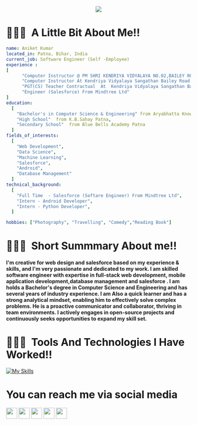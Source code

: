 
<div >
<h1 align="center" >
  <a href="https://git.io/typing-svg">
    <img src="https://readme-typing-svg.herokuapp.com/?lines=Hello,+There!+👋;Myself+Aniket+Kumar+🙂;Thanks+to+visit+my+github+profile!+✌️;Nice+to+see+You+!!+🫡✨&center=true&size=18">
  </a>
</h1>
</div>

<h1> 👨🏻‍💻 &nbsp;A Little Bit About Me!! </h1>

```yaml
name: Aniket Kumar
located_in: Patna, Bihar, India
current_job: Software Engineer (Self -Employee)
experience :
[
      "Computer Instructor @ PM SHRI KENDRIYA VIDYALAYA NO.02,BAILEY ROAD PATNA,BIHAR",
      "Computer Instructor At Kendriya Vidyalaya Sangathan Bailey Road in Patna Bihar",
      "PGT(CS) Teacher Contractual  At  Kendriya Vidyalaya Sangathan Bailey Road in Patna Bihar",
      "Engineer (Salesforce) From Mindtree Ltd"
]
education:
  [
    "Bachelor's in Computer Science & Engineering" from Aryabhatta Knowledge University Patna,
    "High School"  from K.B.Sahay Patna,
    "Secondary School"  from Blue Bells Academy Patna
  ]
fields_of_interests:
  [
    "Web Development",
    "Data Science",
    "Machine Learning",
    "Salesforce",
    "Android",
    "Database Management"
  ]
technical_background:
  [
    "Full Time  - Salesforce (Softare Engineer) From Mindtree Ltd",
    "Intern - Android Developer",
    "Intern - Python Developer",
  ]

hobbies: ["Photography", "Travelling", "Comedy","Reading Book"]
```

<h1> 👨🏻‍💻 &nbsp;Short Summmary About me!!</h1>

#### I'm creative for web design and salesforce based on my experience & skills, and I'm very passionate and dedicated to my work. I am skilled software engineer with expertise in full-stack web development, mobile application development,database management and salesforce . I am holds a Bachelor's degree in Computer Science and Engineering and has several years of industry experience. I am Also  a quick learner and has a strong analytical mindset, enabling him to effectively solve complex problems. He is a proactive communicator and collaborator, thriving in team environments. I actively engages in open-source projects and continuously seeks opportunities to expand my skill set.

<h1> 👨🏻‍💻 &nbsp;Tools And Technologies I Have Worked!!</h1>

[![My Skills](https://skills.thijs.gg/icons?i=java,javascript,html,css,bootstrap,jquery,nodejs,expressjs,react,figma,mongodb,mysql,git&theme=light)](https://skills.thijs.gg)

# You can  reach me via social media
<p>
<a href="https://www.linkedin.com/in/aniketkr06/"><img src="https://img.shields.io/badge/-LinkedIn-blue?&style=for-the-badge&logo=linkedin&logoColor=white" height=30></a> 
<a href="https://twitter.com/Aniket_Kumar10"><img src="https://img.shields.io/badge/twitter-%231DA1F2.svg?&style=for-the-badge&logo=twitter&logoColor=white" height=30></a> 
<a href="https://www.instagram.com/aniket_0699/"><img src="https://img.shields.io/badge/-Instagram-critical?&style=for-the-badge&logo=instagram&logoColor=white" height=30></a>   
<a href="https://www.facebook.com/profile.php?id=100006337987815"><img src="https://img.shields.io/badge/-Facebook-critical?&style=for-the-badge&logo=facebook&logoColor=white" height=30></a>
<a href="https://t.me/Aniket_Kumar06"><img src="https://img.shields.io/badge/-Telegram-informational?&style=for-the-badge&logo=telegram&logoColor=white" height=30></a> 

</p>
